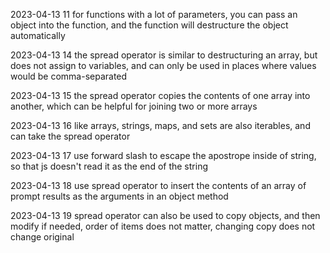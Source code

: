 2023-04-13 11 for functions with a lot of parameters, you can pass an object into the function, and the function will destructure the object automatically

2023-04-13 14 the spread operator is similar to destructuring an array, but does not assign to variables, and can only be used in places where values would be comma-separated

2023-04-13 15 the spread operator copies the contents of one array into another, which can be helpful for joining two or more arrays

2023-04-13 16 like arrays, strings, maps, and sets are also iterables, and can take the spread operator

2023-04-13 17 use forward slash to escape the apostrope inside of string, so that js doesn't read it as the end of the string

2023-04-13 18 use spread operator to insert the contents of an array of prompt results as the arguments in an object method

2023-04-13 19 spread operator can also be used to copy objects, and then modify if needed, order of items does not matter, changing copy does not change original
